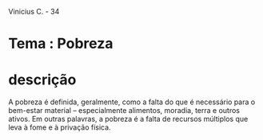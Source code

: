 Vinicius C. - 34

# Tema : Pobreza 


# descrição
A pobreza é definida, geralmente, como a falta do que é necessário para o bem-estar material – especialmente alimentos, moradia, terra e outros ativos. Em outras palavras, a pobreza é a falta de recursos múltiplos que leva à fome e à privação física.
